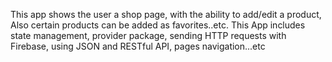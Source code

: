 
This app shows the user a shop page, with the ability to add/edit a product, Also certain products can be added as favorites..etc. This App includes state management, provider package, sending HTTP requests with Firebase, using JSON and RESTful API, pages navigation...etc
